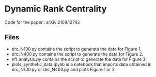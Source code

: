 # Dynamic Rank Centrality
 Code for the paper : arXiv:2109.13743
 
## Files

+ drc_N100.py contains the script to generate the data for Figure 1.
+ drc_N400.py contains the script to generate the data for Figure 2.
+ nfl_analysis.py contains the script to generate the data for Figure 3.
+ plots_synthetic_data.ipynb is a notebook that imports data obtained in drc_N100.py or drc_N400.py and plots Figure 1 or 2.

 


